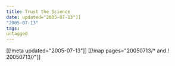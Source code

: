 ```yaml
---
title: Trust the Science
date: updated="2005-07-13"]]
"2005-07-13"
tags:
untagged
---
```

[[!meta updated="2005-07-13"]]
[[!map pages="20050713/* and ! 20050713/*/*"]]
